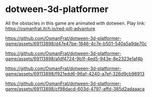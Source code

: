 # dotween-3d-platformer

All the obstacles in this game are animated with dotween.
Play link: https://osmanfrat.itch.io/red-pill-advanture

https://github.com/OsmanFrat/dotween-3d-platformer-game/assets/69113898/d47e47be-1846-4c7e-b501-540a5a9de70c

https://github.com/OsmanFrat/dotween-3d-platformer-game/assets/69113898/a1df4724-9b1f-4ed5-943e-8e2323e1af4b

https://github.com/OsmanFrat/dotween-3d-platformer-game/assets/69113898/f921edd6-96af-4240-a7ef-326d9cb98913

https://github.com/OsmanFrat/dotween-3d-platformer-game/assets/69113898/cf98dacd-603d-4797-affd-385d2adaaaca


